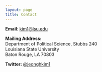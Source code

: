 ```yaml
---
layout: page
title: Contact
---
```


<p> <b>Email</b>: <a href="mailto:kim1@lsu.edu"> kim1@lsu.edu</a> </p>
<p> <b> Mailing Address: </b> <br> Department of Political Science, Stubbs 240 <br>Louisiana State University <br> Baton Rouge, LA 70803 </p>
<p> <b> Twitter: </b> <a href="https://twitter.com/jeonghkim1"> @jeonghkim1 </a> </p> 
